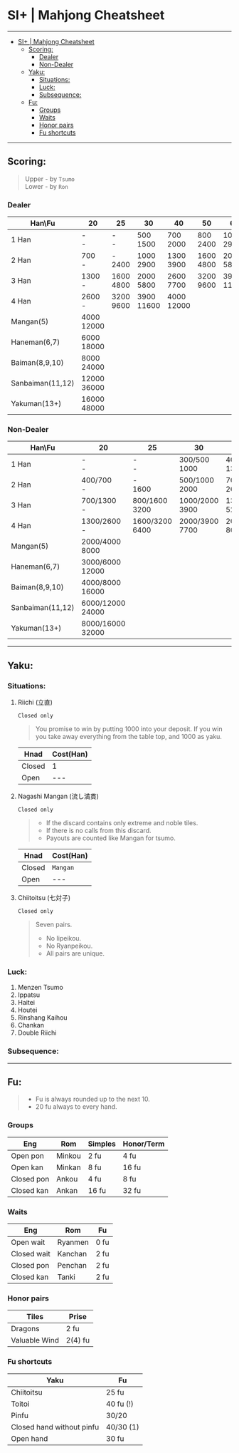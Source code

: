 # SI+ | Mahjong Cheatsheet

----------------------------------------------------------------
- [SI+ | Mahjong Cheatsheet](#si--mahjong-cheatsheet)
  - [Scoring:](#scoring)
    - [Dealer](#dealer)
    - [Non-Dealer](#non-dealer)
  - [Yaku:](#yaku)
    - [Situations:](#situations)
    - [Luck:](#luck)
    - [Subsequence:](#subsequence)
  - [Fu:](#fu)
    - [Groups](#groups)
    - [Waits](#waits)
    - [Honor pairs](#honor-pairs)
    - [Fu shortcuts](#fu-shortcuts)

----------------------------------------------------------------

## Scoring: 
>Upper - by `Tsumo` <br> Lower - by `Ron`
### Dealer

Han\Fu | 20 | 25 | 30 | 40 | 50 | 60 | 70 | 80 | 90 | 100 | 110
-|-|-|-|-|-|-|-|-|-|-|-
1 Han | -<br>- | -<br>- | 500<br>1500 | 700<br>2000 | 800<br>2400 | 1000<br>2900 | 1200<br>3400 | 1300<br>3900 | 1500<br>4400 | 1600<br>4800 | 1800<br>5300
2 Han | 700<br>- | -<br>2400 | 1000<br>2900 | 1300<br>3900 | 1600<br>4800 | 2000<br>5800 | 2300<br>6800 | 2600<br>7700 | 2900<br>8700 | 3200<br>9600 | 3600<br>10600
3 Han | 1300<br>- | 1600<br>4800 | 2000<br>5800 | 2600<br>7700 | 3200<br>9600 | 3900<br>11600 | 4000<br>12000
4 Han | 2600<br>- | 3200<br>9600 | 3900<br>11600 | 4000<br>12000 
Mangan(5) | 4000<br>12000
Haneman(6,7) | 6000<br>18000
Baiman(8,9,10) | 8000<br>24000
Sanbaiman(11,12) | 12000<br>36000
Yakuman(13+) | 16000<br>48000

### Non-Dealer

Han\Fu | 20 | 25 | 30 | 40 | 50 | 60 | 70 | 80 | 90 | 100 | 110
-|-|-|-|-|-|-|-|-|-|-|-
1 Han | -<br>- | -<br>- | 300/500<br>1000 | 400/700<br>1300 | 400/800<br>1600 | 500/1000<br>2000 | 600/1200<br>2300 | 700/1300<br>2600 | 800/1500<br>3200 | 800/1600<br>3200 | 900/1800<br>3600
2 Han | 400/700<br>- | -<br>1600 | 500/1000<br>2000 | 700/1300<br>2600 | 800/1600<br>3200 | 1000/2000<br>3900 | 1200/2300<br>4500 | 1300/2600<br>5200 | 1500/2900<br>5800 | 1600/3200<br>6400 | 1800/3600<br>7100
3 Han | 700/1300<br>- | 800/1600<br>3200 | 1000/2000<br>3900 | 1300/2600<br>5200 | 1600/3200<br>6400 | 2000/3900<br>7700 | 2000/4000<br>8000
4 Han | 1300/2600<br>- | 1600/3200<br>6400 | 2000/3900<br>7700 | 2000/4000<br>8000 
Mangan(5) | 2000/4000<br>8000
Haneman(6,7) | 3000/6000<br>12000
Baiman(8,9,10) | 4000/8000<br>16000
Sanbaiman(11,12) | 6000/12000<br>24000
Yakuman(13+) | 8000/16000<br>32000

----------------------------------------------------------------

## Yaku:
### Situations:
1. Riichi (立直)
    
    `Closed only`

    >You promise to win by putting 1000 into your deposit. If you win you take away everything from the table top, and 1000 as yaku.
    
    Hnad | Cost(Han)
    ---|---
    Closed | 1
    Open | ---

2. Nagashi Mangan (流し満貫)

    `Closed only`

    > * If the discard contains only extreme and noble tiles.
    > * If there is no calls from this discard.
    > * Payouts are counted like Mangan for tsumo.

    Hnad | Cost(Han)
    ---|---
    Closed | `Mangan`
    Open | ---

3. Chiitoitsu (七対子)

    `Closed only`

    >Seven pairs.
    > * No Iipeikou.
    > * No Ryanpeikou.
    > * All pairs are unique.
### Luck:
1. Menzen Tsumo
2. Ippatsu
3. Haitei
4. Houtei
5. Rinshang Kaihou 
6. Chankan
7. Double Riichi
### Subsequence:

----------------------------------------------------------------
## Fu:
> * Fu is always rounded up to the next 10.
> * 20 fu always to every hand. 
### Groups

Eng | Rom | Simples | Honor/Term
---|---|---|---
Open pon | Minkou | 2 fu | 4 fu 
Open kan | Minkan | 8 fu | 16 fu
Closed pon | Ankou | 4 fu | 8 fu 
Closed kan | Ankan | 16 fu | 32 fu 

### Waits

Eng | Rom | Fu
---|---|---
Open wait | Ryanmen | 0 fu 
Closed wait | Kanchan | 2 fu 
Closed pon | Penchan | 2 fu  
Closed kan | Tanki | 2 fu 

### Honor pairs

Tiles | Prise
---|---
Dragons  | 2 fu
Valuable Wind | 2(4) fu

### Fu shortcuts

Yaku | Fu
---|---
Chiitoitsu | 25 fu
Toitoi | 40 fu (!)
Pinfu | 30/20
Closed hand without pinfu | 40/30 (1)
Open hand | 30 fu
